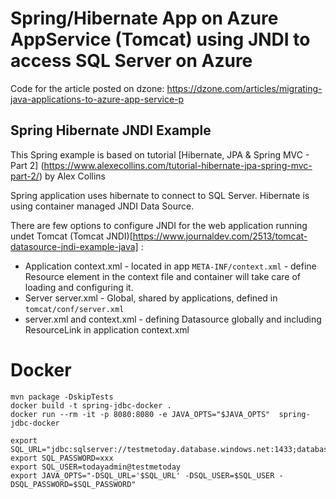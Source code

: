 # Spring/Hibernate App on Azure AppService (Tomcat) using JNDI to access SQL Server on Azure  

Code for the article posted on dzone: https://dzone.com/articles/migrating-java-applications-to-azure-app-service-p

## Spring Hibernate JNDI Example

This Spring example is based on tutorial [Hibernate, JPA & Spring MVC - Part 2] (https://www.alexecollins.com/tutorial-hibernate-jpa-spring-mvc-part-2/) by Alex Collins

Spring application uses hibernate to connect to SQL Server. Hibernate is using container managed JNDI Data Source.

There are few options to configure JNDI for the web application running undet Tomcat (Tomcat JNDI)[https://www.journaldev.com/2513/tomcat-datasource-jndi-example-java] :

- Application context.xml - located in app `META-INF/context.xml` - define Resource element in the context file and container will take care of loading and configuring it.
- Server server.xml - Global, shared by applications, defined in `tomcat/conf/server.xml`
- server.xml and context.xml - defining Datasource globally and including ResourceLink in application context.xml

# Docker
```
mvn package -DskipTests
docker build -t spring-jdbc-docker .
docker run --rm -it -p 8080:8080 -e JAVA_OPTS="$JAVA_OPTS"  spring-jdbc-docker
```

```
export SQL_URL="jdbc:sqlserver://testmetoday.database.windows.net:1433;database=testae;encrypt=true;trustServerCertificate=false;hostNameInCertificate=*.database.windows.net;loginTimeout=30;"
export SQL_PASSWORD=xxx
export SQL_USER=todayadmin@testmetoday
export JAVA_OPTS="-DSQL_URL='$SQL_URL' -DSQL_USER=$SQL_USER -DSQL_PASSWORD=$SQL_PASSWORD"

```